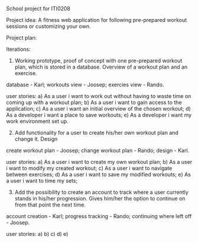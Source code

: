 School project for ITI0208


Project idea:
A fitness web application for following pre-prepared workout sessions or customizing your own.


Project plan:

Iterations:
1) Working prototype, proof of concept with one pre-prepared workout plan, which is stored in a database. Overview of a workout plan and an exercise.

database - Karl;
workouts view - Joosep;
exercies view - Rando.

user stories:
a) As a user i want to work out without having to waste time on coming up with a workout plan;
b) As a user i want to gain access to the application;
c) As a user i want an initial overview of the chosen workout;
d) As a developer i want a place to save workouts;
e) As a developer i want my work environment set up. 

2) Add functionality for a user to create his/her own workout plan and change it. Design

create workout plan - Joosep;
change workout plan - Rando;
design - Karl.

user stories:
a) As a user i want to create my own workout plan;
b) As a user i want to modify my created workout;
c) As a user i want to navigate between exercises;
d) As a user i want to save my modified workouts;
e) As a user i want to time my sets;

3) Add the possibility to create an account to track where a user currently stands in his/her progression. Gives him/her the option to continue on from that point the next time.

account creation - Karl;
progress tracking - Rando;
continuing where left off - Joosep.

user stories:
a) 
b) 
c)
d)
e)
